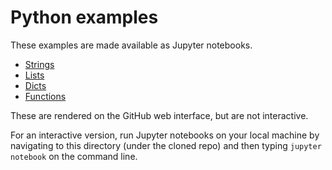 # Python examples

These examples are made available as Jupyter notebooks.

  * [Strings](Strings.ipynb)
  * [Lists](Lists.ipynb)
  * [Dicts](Dicts.ipynb)
  * [Functions](Functions.ipynb)

These are rendered on the GitHub web interface, but are not interactive.

For an interactive version, run Jupyter notebooks on your local machine by navigating to this directory (under the cloned repo) and then typing `jupyter notebook` on the command line.
